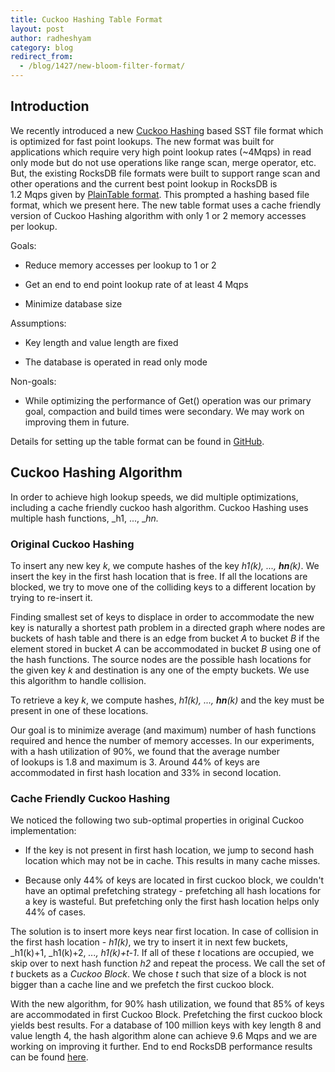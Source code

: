 ```yaml
---
title: Cuckoo Hashing Table Format
layout: post
author: radheshyam
category: blog
redirect_from:
  - /blog/1427/new-bloom-filter-format/
---
```


## Introduction

We recently introduced a new [Cuckoo Hashing](http://en.wikipedia.org/wiki/Cuckoo_hashing) based SST file format which is optimized for fast point lookups. The new format was built for applications which require very high point lookup rates (~4Mqps) in read only mode but do not use operations like range scan, merge operator, etc. But, the existing RocksDB file formats were built to support range scan and other operations and the current best point lookup in RocksDB is 1.2 Mqps given by [PlainTable](https://github.com/facebook/rocksdb/wiki/PlainTable-Format)[ format](https://github.com/facebook/rocksdb/wiki/PlainTable-Format). This prompted a hashing based file format, which we present here. The new table format uses a cache friendly version of Cuckoo Hashing algorithm with only 1 or 2 memory accesses per lookup.

<!--truncate-->

Goals:

  * Reduce memory accesses per lookup to 1 or 2


  * Get an end to end point lookup rate of at least 4 Mqps


  * Minimize database size


Assumptions:

  * Key length and value length are fixed


  * The database is operated in read only mode


Non-goals:


  * While optimizing the performance of Get() operation was our primary goal, compaction and build times were secondary. We may work on improving them in future.


Details for setting up the table format can be found in [GitHub](https://github.com/facebook/rocksdb/wiki/CuckooTable-Format).


## Cuckoo Hashing Algorithm

In order to achieve high lookup speeds, we did multiple optimizations, including a cache friendly cuckoo hash algorithm. Cuckoo Hashing uses multiple hash functions, _h1, ..., __hn._

### Original Cuckoo Hashing

To insert any new key _k_, we compute hashes of the key _h1(k), ..., __hn__(k)_. We insert the key in the first hash location that is free. If all the locations are blocked, we try to move one of the colliding keys to a different location by trying to re-insert it.

Finding smallest set of keys to displace in order to accommodate the new key is naturally a shortest path problem in a directed graph where nodes are buckets of hash table and there is an edge from bucket _A_ to bucket _B_ if the element stored in bucket _A_ can be accommodated in bucket _B_ using one of the hash functions. The source nodes are the possible hash locations for the given key _k_ and destination is any one of the empty buckets. We use this algorithm to handle collision.

To retrieve a key _k_, we compute hashes, _h1(k), ..., __hn__(k)_ and the key must be present in one of these locations.

Our goal is to minimize average (and maximum) number of hash functions required and hence the number of memory accesses. In our experiments, with a hash utilization of 90%, we found that the average number of lookups is 1.8 and maximum is 3. Around 44% of keys are accommodated in first hash location and 33% in second location.


### Cache Friendly Cuckoo Hashing

We noticed the following two sub-optimal properties in original Cuckoo implementation:


  * If the key is not present in first hash location, we jump to second hash location which may not be in cache. This results in many cache misses.


  * Because only 44% of keys are located in first cuckoo block, we couldn't have an optimal prefetching strategy - prefetching all hash locations for a key is wasteful. But prefetching only the first hash location helps only 44% of cases.



The solution is to insert more keys near first location. In case of collision in the first hash location - _h1(k)_, we try to insert it in next few buckets, _h1(k)+1, _h1(k)+2, _..., h1(k)+t-1_. If all of these _t_ locations are occupied, we skip over to next hash function _h2_ and repeat the process. We call the set of _t_ buckets as a _Cuckoo Block_. We chose _t_ such that size of a block is not bigger than a cache line and we prefetch the first cuckoo block.


With the new algorithm, for 90% hash utilization, we found that 85% of keys are accommodated in first Cuckoo Block. Prefetching the first cuckoo block yields best results. For a database of 100 million keys with key length 8 and value length 4, the hash algorithm alone can achieve 9.6 Mqps and we are working on improving it further. End to end RocksDB performance results can be found [here](https://github.com/facebook/rocksdb/wiki/CuckooTable-Format).
